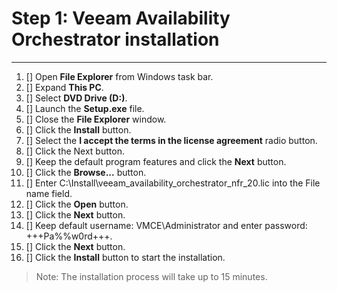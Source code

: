 # Step 1: Veeam Availability Orchestrator installation
---

1. [] Open **File Explorer** from Windows task bar.
2. [] Expand **This PC**.
3. [] Select **DVD Drive (D:)**.
4. [] Launch the **Setup.exe** file.
5. [] Close the **File Explorer** window.
6. [] Click the **Install** button.
7. [] Select the **I accept the terms in the license agreement** radio button.
8. [] Click the Next button.
9. [] Keep the default program features and click the **Next** button.
10. [] Click the **Browse...** button.
11. [] Enter C:\Install\veeam_availability_orchestrator_nfr_20.lic into the File name field.
12. [] Click the **Open** button.
13. [] Click the **Next** button.
14. [] Keep default username: VMCE\Administrator and enter password: +++Pa%%w0rd+++.
15. [] Click the **Next** button.
16. [] Click the **Install** button to start the installation.
> Note: The installation process will take up to 15 minutes.
